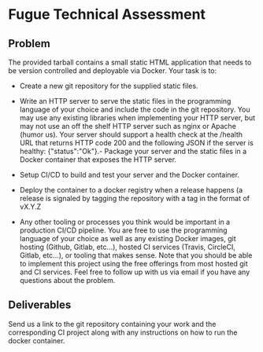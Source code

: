 # Fugue Technical Assessment

## Problem

The provided tarball contains a small static HTML application that needs to be version controlled and deployable via Docker. Your task is to:

- Create a new git repository for the supplied static files.
- Write an HTTP server to serve the static files in the programming language of your choice and include the code in the git repository. You may use any existing libraries when implementing your HTTP server, but may not use an off the shelf HTTP server such as nginx or Apache (humor us). Your server should support a health check at the /health URL that returns HTTP code 200 and the following JSON if the server is healthy: {"status":"Ok"}.- Package your server and the static files in a Docker container that exposes the HTTP server.

- Setup CI/CD to build and test your server and the Docker container.

- Deploy the container to a docker registry when a release happens (a release is signaled by tagging the repository with a tag in the format of vX.Y.Z
- Any other tooling or processes you think would be important in a production CI/CD pipeline. You are free to use the programming language of your choice as well as any existing Docker images, git hosting (Github, Gitlab, etc...), hosted CI services (Travis, CircleCI, Gitlab, etc...), or tooling that makes sense. Note that you should be able to implement this project using the free offerings from most hosted git and CI services. Feel free to follow up with us via email if you have any questions about the problem.

## Deliverables

Send us a link to the git repository containing your work and the corresponding CI project along with any instructions on how to run the docker container.

